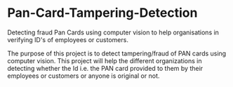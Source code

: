 # Pan-Card-Tampering-Detection
Detecting fraud Pan Cards using computer vision to help organisations in verifying ID's of employees or customers.

The purpose of this project is to detect tampering/fraud of PAN cards using computer vision. This project will help the different organizations in detecting whether the Id i.e. the PAN card provided to them by their employees or customers or anyone is original or not.
